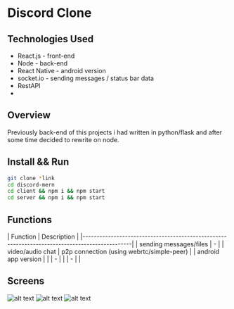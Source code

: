 ﻿# Discord Clone

## Technologies Used
* React.js - front-end
* Node - back-end
* React Native - android version
* socket.io - sending messages / status bar data
* RestAPI
* 

## Overview
Previously back-end of this projects i had written in python/flask and after some time decided to rewrite on node.

## Install && Run

```sh
git clone *link
cd discord-mern
cd client && npm i && npm start
cd server && npm i && npm start
```

## Functions

| Function                                  | Description                                       |
|-----------------------------------------------------------------------------------------------|
| sending messages/files                    | -                                                 |
| video/audio chat                          | p2p connection (using webrtc/simple-peer)         |
| android app version                       |                                                   |
| -                                         |                                                   |
| -                                         |                                                   |

## Screens

![alt text](https://github.com/GiorgioRR/discord-mern/blob/master/data/login.png)
![alt text](https://github.com/GiorgioRR/discord-mern/blob/master/data/chat.png)
![alt text](https://github.com/GiorgioRR/discord-mern/blob/master/data/mobile.png)
